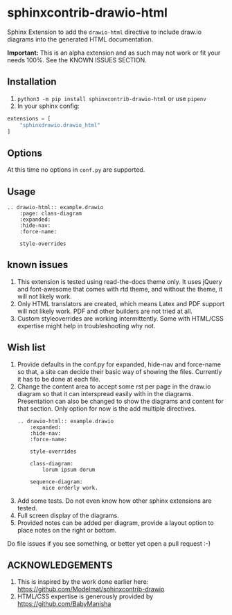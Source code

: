 # sphinxcontrib-drawio-html
Sphinx Extension to add the ``drawio-html`` directive to include 
draw.io diagrams into the generated HTML documentation.

**Important:** This is an alpha extension and as such may not work or
fit your needs 100%.  See the KNOWN ISSUES SECTION. 

## Installation

1. ``python3 -m pip install sphinxcontrib-drawio-html`` or use ``pipenv`` 
2. In your sphinx config:
```python
extensions = [
    "sphinxdrawio.drawio_html"
]
```

## Options

At this time no options in ``conf.py`` are supported. 

## Usage
```
.. drawio-html:: example.drawio
    :page: class-diagram
    :expanded:
    :hide-nav:
    :force-name:

    style-overrides

```

## known issues
1. This extension is tested using read-the-docs theme only.  It uses jQuery and font-awesome
   that comes with rtd theme, and without the theme, it will not likely work. 
2. Only HTML translators are created, which means Latex and PDF support will not likely
   work. PDF and other builders are not tried at all. 
3. Custom styleoverrides are working intermittently.  Some with HTML/CSS expertise might
   help in troubleshooting why not. 

## Wish list 
1. Provide defaults in the conf.py for expanded, hide-nav and force-name so that, a site
   can decide their basic way of showing the files.  Currently it has to be done at 
   each file. 
2. Change the content area to accept some rst per page in the draw.io diagram so that it
   can interspread easily with in the diagrams.  Presentation can also be changed to show
   the diagrams and content for that section. Only option for now is the add multiple
   directives. 
    ```
    .. drawio-html:: example.drawio
        :expanded:
        :hide-nav:
        :force-name:

        style-overrides

        class-diagram:
            lorum ipsum dorum

        sequence-diagram:
            nice orderly work.

    ```
3. Add some tests.  Do not even know how other sphinx extensions are tested. 
4. Full screen display of the diagrams. 
5. Provided notes can be added per diagram, provide a layout option to place
   notes on the right or bottom. 

Do file issues if you see something, or better yet open a pull request :-) 

## ACKNOWLEDGEMENTS

1. This is inspired by the work done earlier here:  https://github.com/Modelmat/sphinxcontrib-drawio
2. HTML/CSS expertise is generously provided by https://github.com/BabyManisha
